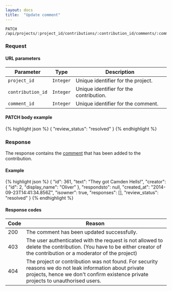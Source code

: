 ```yaml
---
layout: docs
title:  "Update comment"
---
```


``````
PATCH /api/projects/:project_id/contributions/:contribution_id/comments/:comment_id/
``````

### Request

#### URL parameters

Parameter         | Type        | Description
------------------|-------------|--------------------------------------
`project_id`      | `Integer`   | Unique identifier for the project.
`contribution_id` | `Integer`   | Unique identifier for the contribution.
`comment_id`      | `Integer`   | Unique identifier for the comment.

#### PATCH body example

{% highlight json %}
{
    "review_status": "resolved"
}
{% endhighlight %}

### Response

The response contains the [comment](comment-response.html) that has been added to the contribution.

#### Example

{% highlight json %}
{
    "id": 361,
    "text": "They got Camden Hells!",
    "creator": {
        "id": 2,
        "display_name": "Oliver"
    },
    "respondsto": null,
    "created_at": "2014-09-23T14:41:34.856Z",
    "isowner": true,
    "responses": [],
    "review_status": "resolved"
}
{% endhighlight %}

#### Response codes

Code  |  Reason
------|-----------------------------------------
200  | The comment has been updated successfully.
403  | The user authenticated with the request is not allowed to delete the contribution. (You have to be either creator of the contribution or a moderator of the project)
404  | The project or contribution was not found. For security reasons we do not leak information about private projects, hence we don't confirm existence private projects to unauthorised users.
